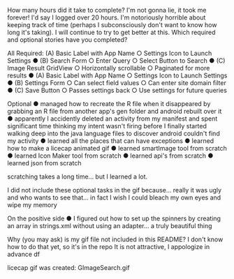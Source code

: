 
How many hours did it take to complete?  I'm not gonna lie, it took me forever! I'd say I logged over 20 hours. I'm notoriously horrible about keeping track of 
time (perhaps I subconsciously don't want to know how long it's taking). I will continue to try to get better at this.
Which required and optional stories have you completed?

All Required:
(A) Basic Label with App Name
○ Settings Icon to Launch Settings
● (B) Search Form
○ Enter Query
○ Select Button to Search
● (C) Image Result GridView
○ Horizontally scrollable
○ Paginated for more results
● (A) Basic Label with App Name
○ Settings Icon to Launch Settings
● (B) Settings Form
○ Can select field values
○ Can enter site domain filter
● (C) Save Button
○ Passes settings back
○ Use settings for future queries


Optional
● managed how to recreate the R file when it disappeared by grabbing an R file from another app's gen folder and android rebuilt over it
● apparently I accidently deleted an activity from my manifest and spent significant time thinking my intent wasn't firing before 
  I finally started walking deep into the java language files to discover android couldn't find my activity
● learned all the places that can have exceptions
● learned how to make a licecap animated gif 
● learned smartImage tool from scratch
● learned Icon Maker tool from scratch
● learned api's from scratch
● learned json from scratch

scratching takes a long time... but I learned a lot.

I did not include these optional tasks in the gif because... really it was ugly and who wants to see that... in fact I wish I could bleach my own eyes 
and wipe my memory

On the positive side 
● I figured out how to set up the spinners by creating an array in strings.xml without using an adapter... a truly beautiful thing 

Why (you may ask) is my gif file not included in this README? I don't know how to do that yet, so it's in the repo
It is not attractive, I appologize in advance      df

licecap gif was created: GImageSearch.gif